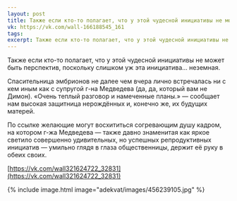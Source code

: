 ```yaml
---
layout: post
title: Также если кто-то полагает, что у этой чудесной инициативы не может быть перспектив...
vk: https://vk.com/wall-166188545_161
tags: 
excerpt: Также если кто-то полагает, что у этой чудесной инициативы не может быть перспектив, поскольку слишком уж эта инициатива... неземная.
---
```

Также если кто-то полагает, что у этой чудесной инициативы не может быть перспектив, поскольку слишком уж эта инициатива... неземная. 

Спасительница эмбрионов не далее чем вчера лично встречалась ни с кем иным как с супругой г-на Медведева (да, да, который вам не Димон). «Очень теплый разговор и намеченные планы.» — сообщает нам высокая защитница нерождённых и, конечно же, их будущих матерей. 

По ссылке желающие могут восхититься согревающим душу кадром, на котором г-жа Медведева — также давно знаменитая как яркое светило совершенно удивительных, но успешных репродуктивных инициатив — умильно глядя в глаза общественницы, держит её руку в обеих своих. 

[https://vk.com/wall321624722_32831](https://vk.com/wall321624722_32831)

{% include image.html image="adekvat/images/456239105.jpg" %}